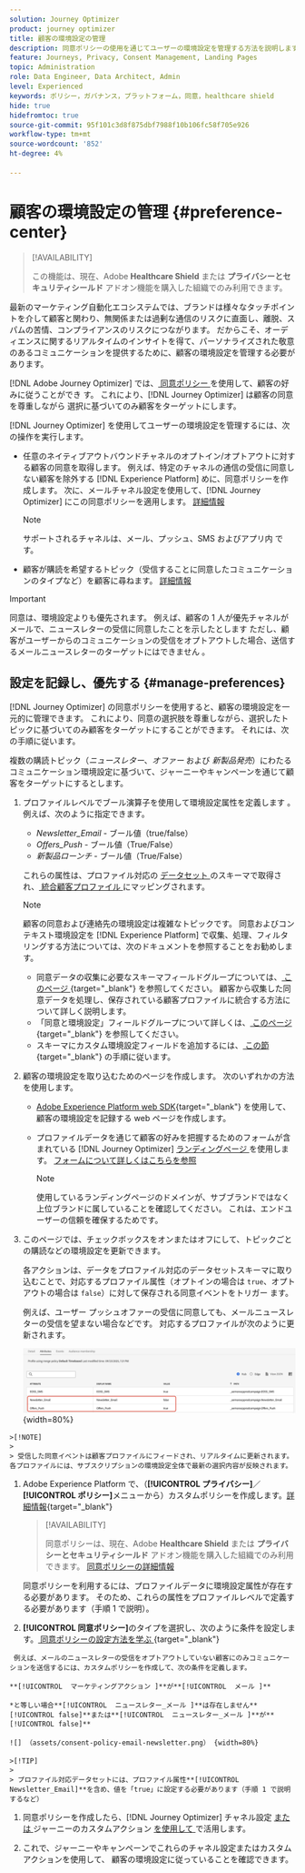 ```yaml
---
solution: Journey Optimizer
product: journey optimizer
title: 顧客の環境設定の管理
description: 同意ポリシーの使用を通じてユーザーの環境設定を管理する方法を説明します
feature: Journeys, Privacy, Consent Management, Landing Pages
topic: Administration
role: Data Engineer, Data Architect, Admin
level: Experienced
keywords: ポリシー，ガバナンス，プラットフォーム，同意，healthcare shield
hide: true
hidefromtoc: true
source-git-commit: 95f101c3d8f875dbf7988f10b106fc58f705e926
workflow-type: tm+mt
source-wordcount: '852'
ht-degree: 4%

---
```


# 顧客の環境設定の管理 {#preference-center}

>[!AVAILABILITY]
>
>この機能は、現在、Adobe **Healthcare Shield** または **プライバシーとセキュリティシールド** アドオン機能を購入した組織でのみ利用できます。

最新のマーケティング自動化エコシステムでは、ブランドは様々なタッチポイントを介して顧客と関わり、無関係または過剰な通信のリスクに直面し、離脱、スパムの苦情、コンプライアンスのリスクにつながります。 だからこそ、オーディエンスに関するリアルタイムのインサイトを得て、パーソナライズされた敬意のあるコミュニケーションを提供するために、顧客の環境設定を管理する必要があります。

[!DNL Adobe Journey Optimizer] では、[ 同意ポリシー ](consent.md) を使用して、顧客の好みに従うことができ <!-- in terms of **channels** and **topics**--> す。 これにより、[!DNL Journey Optimizer] は顧客の同意を尊重しながら <!-- their preferred channels and on the subscription topics--> 選択に基づいてのみ顧客をターゲットにします。

[!DNL Journey Optimizer] を使用してユーザーの環境設定を管理するには、次の操作を実行します。

* 任意のネイティブアウトバウンドチャネルのオプトイン/オプトアウトに対する顧客の同意を取得します。 例えば、特定のチャネルの通信の受信に同意しない顧客を除外する [!DNL Experience Platform] めに、同意ポリシーを作成します。 次に、メールチャネル設定を使用して、[!DNL Journey Optimizer] にこの同意ポリシーを適用します。 [詳細情報](consent.md#surface-marketing-actions)

  >[!NOTE]
  >
  >サポートされるチャネルは、メール、プッシュ、SMS およびアプリ内 <!--To check--> です。

* 顧客が購読を希望するトピック（受信することに同意したコミュニケーションのタイプなど）を顧客に尋ねます。 [詳細情報](#manage-preferences)

>[!IMPORTANT]
>
>同意は、環境設定よりも優先されます。 例えば、顧客の 1 人が優先チャネルがメールで、ニュースレターの受信に同意したことを示したとします <!-- they are interested in yoga--> ただし、顧客がユーザーからのコミュニケーションの受信をオプトアウトした場合、送信するメールニュースレターのターゲットにはできません <!-- on yoga-->。

## 設定を記録し、優先する {#manage-preferences}

[!DNL Journey Optimizer] の同意ポリシーを使用すると、顧客の環境設定を一元的に管理できます。 これにより、同意の選択肢を尊重しながら、選択したトピックに基づいてのみ顧客をターゲットにすることができます。 それには、次の手順に従います。

複数の購読トピック（*ニュースレター*、*オファー* および *新製品発売*）にわたるコミュニケーション環境設定に基づいて、ジャーニーやキャンペーンを通じて顧客をターゲットにするとします。

1. プロファイルレベルでブール演算子を使用して環境設定属性を定義します <!--how??-->。 例えば、次のように指定できます。

   * *Newsletter_Email* - ブール値（true/false）
   * *Offers_Push* - ブール値（True/False）
   * *新製品ローンチ* - ブール値（True/False）

   これらの属性は、プロファイル対応の [ データセット ](../data/get-started-datasets.md) のスキーマで取得され、[ 統合顧客プロファイル ](../audience/get-started-profiles.md) にマッピングされます。

   >[!NOTE]
   >
   >顧客の同意および連絡先の環境設定は複雑なトピックです。 同意およびコンテキスト環境設定を [!DNL Experience Platform] で収集、処理、フィルタリングする方法については、次のドキュメントを参照することをお勧めします。
   >
   >* 同意データの収集に必要なスキーマフィールドグループについては、[ このページ ](https://experienceleague.adobe.com/en/docs/experience-platform/landing/governance-privacy-security/consent/adobe/overview){target="_blank"} を参照してください。 顧客から収集した同意データを処理し、保存されている顧客プロファイルに統合する方法について詳しく説明します。
   >* 「同意と環境設定」フィールドグループについて詳しくは、[ このページ ](https://experienceleague.adobe.com/en/docs/experience-platform/xdm/field-groups/profile/consents#ingest){target="_blank"} を参照してください。
   >* スキーマにカスタム環境設定フィールドを追加するには、[ この節 ](https://experienceleague.adobe.com/en/docs/experience-platform/landing/governance-privacy-security/consent/adobe/dataset#custom-consent){target="_blank"} の手順に従います。

1. 顧客の環境設定を取り込むためのページを作成します。 次のいずれかの方法を使用します。

   * [Adobe Experience Platform web SDK](https://experienceleague.adobe.com/ja/docs/experience-platform/web-sdk/home){target="_blank"} を使用して、顧客の環境設定を記録する web ページを作成します。

   * プロファイルデータを通じて顧客の好みを把握するためのフォームが含まれている [!DNL Journey Optimizer] [ ランディングページ ](../landing-pages/create-lp.md) を使用します。  [ フォームについて詳しくはこちらを参照 ](../landing-pages/lp-forms.md) <!--Forms not released/announced yet - TBC-->

     >[!NOTE]
     >
     >使用しているランディングページのドメインが、サブブランドではなく上位ブランドに属していることを確認してください。 これは、エンドユーザーの信頼を確保するためです。<!--Please clarify-->

1. このページでは、チェックボックスをオンまたはオフにして、トピックごとの購読などの環境設定を更新できます。

   各アクションは、データをプロファイル対応のデータセットスキーマに取り込むことで、対応するプロファイル属性（オプトインの場合は `true`、オプトアウトの場合は `false`）に対して保存される同意イベントをトリガー<!-- that contains the corresponding preference fields--> ます。

   <!--Record your users' preferences through the web page or landing page that you created. The data is saved against the corresponding profile, meaning that the preference data is ingested into a Profile-enabled dataset whose schema contains consent/preference fields.-->

   例えば、ユーザー <!--whose email address is john.black@lumamail.com--> プッシュオファーの受信に同意しても、メールニュースレターの受信を望まない場合などです。 対応するプロファイルが次のように更新されます。

   ![](assets/profile-preference-attributes.png){width=80%}

<!--The corresponding profile dataset is updated as follows:

|Attribute = Email id | Attribute = Offers_Push | Attribute = Newsletters_Email |
|---------|----------|---------|
| john.black@lumamail.com | Y | N |-->

    >[!NOTE]
    >
    > 受信した同意イベントは顧客プロファイルにフィードされ、リアルタイムに更新されます。 各プロファイルには、サブスクリプションの環境設定全体で最新の選択内容が反映されます。

1. Adobe Experience Platform で、（**[!UICONTROL プライバシー]**／**[!UICONTROL ポリシー]**&#x200B;メニューから）カスタムポリシーを作成します。[詳細情報](https://experienceleague.adobe.com/docs/experience-platform/data-governance/policies/user-guide.html?lang=ja#create-policy){target="_blank"}

   >[!AVAILABILITY]
   >
   >同意ポリシーは、現在、Adobe **Healthcare Shield** または **プライバシーとセキュリティシールド** アドオン機能を購入した組織でのみ利用できます。 [ 同意ポリシーの詳細情報 ](consent.md)

   同意ポリシーを利用するには、プロファイルデータに環境設定属性が存在する必要があります。 そのため、これらの属性をプロファイルレベルで定義する必要があります（手順 1 で説明）。

1. **[!UICONTROL 同意ポリシー]**&#x200B;のタイプを選択し、次のように条件を設定します。[ 同意ポリシーの設定方法を学ぶ ](https://experienceleague.adobe.com/docs/experience-platform/data-governance/policies/user-guide.html?lang=ja#consent-policy){target="_blank"}

<!--Consent policies are comprised of two logical components:

* **If**: The condition that will trigger the policy check, based on a certain marketing action (email, SMS, push, custom action, etc.) being performed, the presence of certain data usage labels, or a combination of the two.

* **Then**: The consent attribute must be present for a profile to be included in the action that triggered the policy. More than one field can also be selected.-->

     例えば、メールのニュースレターの受信をオプトアウトしていない顧客にのみコミュニケーションを送信するには、カスタムポリシーを作成して、次の条件を定義します。
    
    **[!UICONTROL  マーケティングアクション ]**が**[!UICONTROL  メール ]**
    
    *と等しい場合**[!UICONTROL  ニュースレター_メール ]**は存在しません**[!UICONTROL false]**または**[!UICONTROL  ニュースレター_メール ]**が**[!UICONTROL false]**
    
    ![] （assets/consent-policy-email-newsletter.png） {width=80%}
    
    >[!TIP]
    >
    > プロファイル対応データセットには、プロファイル属性**[!UICONTROL Newsletter_Email]**を含め、値を「true」に設定する必要があります（手順 1 で説明するなど） 

1. 同意ポリシーを作成したら、[!DNL Journey Optimizer] チャネル設定 [ または ](consent.md#surface-marketing-actions) ジャーニーのカスタムアクション [ を使用して ](consent.md#journey-custom-actions) で活用します。

1. これで、ジャーニーやキャンペーンでこれらのチャネル設定またはカスタムアクションを使用して、<!--targeted--> 顧客の環境設定に従っていることを確認できます。
